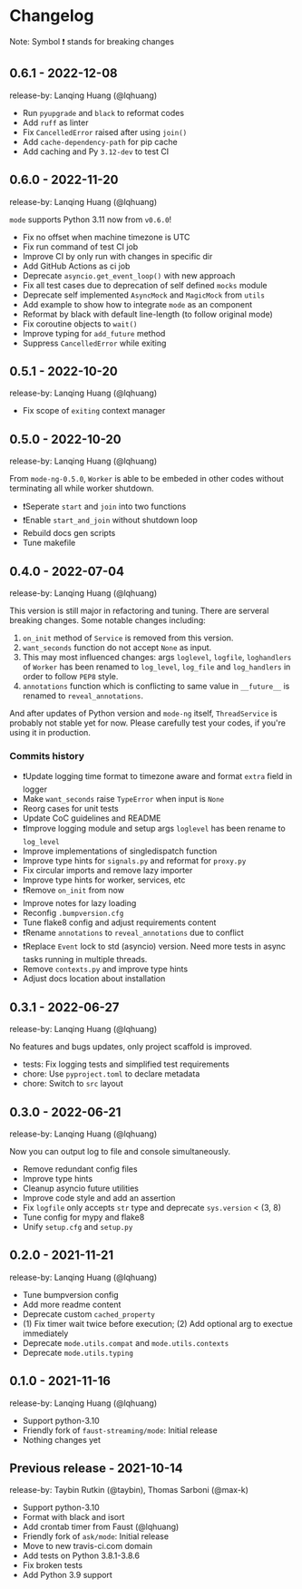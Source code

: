 # Changelog

Note: Symbol ❗️ stands for breaking changes

## 0.6.1 - 2022-12-08

release-by: Lanqing Huang (@lqhuang)

- Run `pyupgrade` and `black` to reformat codes
- Add `ruff` as linter
- Fix `CancelledError` raised after using `join()`
- Add `cache-dependency-path` for pip cache
- Add caching and Py `3.12-dev` to test CI

## 0.6.0 - 2022-11-20

release-by: Lanqing Huang (@lqhuang)

`mode` supports Python 3.11 now from `v0.6.0`!

- Fix no offset when machine timezone is UTC
- Fix run command of test CI job
- Improve CI by only run with changes in specific dir
- Add GitHub Actions as ci job
- Deprecate `asyncio.get_event_loop()` with new approach
- Fix all test cases due to deprecation of self defined `mocks` module
- Deprecate self implemented `AsyncMock` and `MagicMock` from `utils`
- Add example to show how to integrate `mode` as an component
- Reformat by black with default line-length (to follow original mode)
- Fix coroutine objects to `wait()`
- Improve typing for `add_future` method
- Suppress `CancelledError` while exiting

## 0.5.1 - 2022-10-20

release-by: Lanqing Huang (@lqhuang)

- Fix scope of `exiting` context manager

## 0.5.0 - 2022-10-20

release-by: Lanqing Huang (@lqhuang)

From `mode-ng-0.5.0`, `Worker` is able to be embeded in other codes without terminating all while worker shutdown.

- ❗️Seperate `start` and `join` into two functions
- ❗️Enable `start_and_join` without shutdown loop
- Rebuild docs gen scripts
- Tune makefile

## 0.4.0 - 2022-07-04

release-by: Lanqing Huang (@lqhuang)

This version is still major in refactoring and tuning. There are serveral breaking changes. Some notable changes including:

1. `on_init` method of `Service` is removed from this version.
2. `want_seconds` function do not accept `None` as input.
3. This may most influenced changes: args `loglevel`, `logfile`, `loghandlers` of `Worker`
   has been renamed to `log_level`, `log_file` and `log_handlers` in order to follow `PEP8` style.
4. `annotations` function which is conflicting to same value in `__future__`
   is renamed to `reveal_annotations`.

And after updates of Python version and `mode-ng` itself, `ThreadService` is probably not stable yet for now.
Please carefully test your codes, if you're using it in production.

### Commits history

- ❗️Update logging time format to timezone aware and format `extra` field in logger
- Make `want_seconds` raise `TypeError` when input is `None`
- Reorg cases for unit tests
- Update CoC guidelines and README
- ❗️Improve logging module and setup args `loglevel` has been rename to `log_level`
- Improve implementations of singledispatch function
- Improve type hints for `signals.py` and reformat for `proxy.py`
- Fix circular imports and remove lazy importer
- Improve type hints for worker, services, etc
- ❗️Remove `on_init` from now
- Improve notes for lazy loading
- Reconfig `.bumpversion.cfg`
- Tune flake8 config and adjust requirements content
- ❗️Rename `annotations` to `reveal_annotations` due to conflict
- ❗️Replace `Event` lock to std (asyncio) version. Need more tests in async tasks running in multiple threads.
- Remove `contexts.py` and improve type hints
- Adjust docs location about installation

## 0.3.1 - 2022-06-27

release-by: Lanqing Huang (@lqhuang)

No features and bugs updates, only project scaffold is improved.

- tests: Fix logging tests and simplified test requirements
- chore: Use `pyproject.toml` to declare metadata
- chore: Switch to `src` layout

## 0.3.0 - 2022-06-21

release-by: Lanqing Huang (@lqhuang)

Now you can output log to file and console simultaneously.

- Remove redundant config files
- Improve type hints
- Cleanup asyncio future utilities
- Improve code style and add an assertion
- Fix `logfile` only accepts `str` type and deprecate `sys.version` < (3, 8)
- Tune config for mypy and flake8
- Unify `setup.cfg` and `setup.py`

## 0.2.0 - 2021-11-21

release-by: Lanqing Huang (@lqhuang)

- Tune bumpversion config
- Add more readme content
- Deprecate custom `cached_property`
- (1) Fix timer wait twice before execution; (2) Add optional arg to exectue immediately
- Deprecate `mode.utils.compat` and `mode.utils.contexts`
- Deprecate `mode.utils.typing`

## 0.1.0 - 2021-11-16

release-by: Lanqing Huang (@lqhuang)

- Support python-3.10
- Friendly fork of `faust-streaming/mode`: Initial release
- Nothing changes yet

## Previous release - 2021-10-14

release-by: Taybin Rutkin (@taybin), Thomas Sarboni (@max-k)

- Support python-3.10
- Format with black and isort
- Add crontab timer from Faust (@lqhuang)
- Friendly fork of `ask/mode`: Initial release
- Move to new travis-ci.com domain
- Add tests on Python 3.8.1-3.8.6
- Fix broken tests
- Add Python 3.9 support
